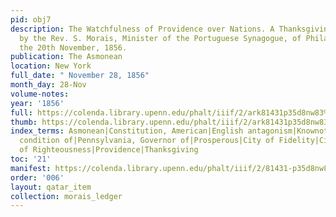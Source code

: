```yaml
---
pid: obj7
description: The Watchfulness of Providence over Nations. A Thanksgiving Address delivered
  by the Rev. S. Morais, Minister of the Portuguese Synagogue, of Philadelphia, on
  the 20th November, 1856.
publication: The Asmonean
location: New York
full_date: " November 28, 1856"
month_day: 28-Nov
volume-notes:
year: '1856'
full: https://colenda.library.upenn.edu/phalt/iiif/2/ark81431p35d8nw83%2FSHA256E-s9860657--350dc41e0decb277b2e843e9e1a6db2e37bbef8babf39d5b38f51a90d7b38b59.jpeg/full/3500,/0/default.jpg
thumb: https://colenda.library.upenn.edu/phalt/iiif/2/ark81431p35d8nw83%2FSHA256E-s9860657--350dc41e0decb277b2e843e9e1a6db2e37bbef8babf39d5b38f51a90d7b38b59.jpeg/full/!200,200/0/default.jpg
index_terms: Asmonean|Constitution, American|English antagonism|Knownothingism|Labour,
  condition of|Pennsylvania, Governor of|Prosperous|City of Fidelity|City of Love|City
  of Righteousness|Providence|Thanksgiving
toc: '21'
manifest: https://colenda.library.upenn.edu/phalt/iiif/2/81431-p35d8nw83/manifest
order: '006'
layout: qatar_item
collection: morais_ledger
---
```

